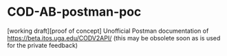 # COD-AB-postman-poc
[working draft][proof of concept] Unofficial Postman documentation of https://beta.itos.uga.edu/CODV2API/ (this may be obsolete soon as is used for the private feedback)
